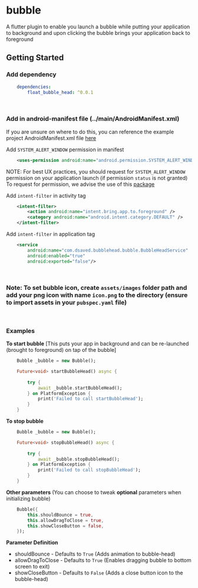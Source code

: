 # bubble


A flutter plugin to enable you launch a bubble while putting your application to background and upon clicking the bubble brings your application back to foreground
$~~~~~~~~~~~$

## Getting Started
### Add dependency

```yaml
    dependencies: 
        float_bubble_head: ^0.0.1
```
$~~~~~~~~~~~$

### Add in android-manifest file (**../main/AndroidManifest.xml**)

If you are unsure on where to do this, you can reference the example project AndroidManifest.xml file [here](example/android/app/src/main/AndroidManifest.xml)
$~~~~~~~~~~~$

Add `SYSTEM_ALERT_WINDOW` permission in manifest
```xml
    <uses-permission android:name="android.permission.SYSTEM_ALERT_WINDOW"/>
```

NOTE: For best UX practices, you should request for `SYSTEM_ALERT_WINDOW` permission on your application launch (if permission `status` is not granted)
To request for permission, we advise the use of this [package](https://pub.dev/packages/permission_handler)


Add `intent-filter` in activity tag

```xml
    <intent-filter>
        <action android:name="intent.bring.app.to.foreground" />
        <category android:name="android.intent.category.DEFAULT" />
    </intent-filter>
```

Add `intent-filter` in application tag
```xml
    <service
        android:name="com.dsaved.bubblehead.bubble.BubbleHeadService"
        android:enabled="true"
        android:exported="false"/>
```
$~~~~~~~~~~~$

### Note:  To set bubble icon, create `assets/images` folder path and add your png icon with name `icon.png` to the directory (ensure to import assets in your `pubspec.yaml` file)
$~~~~~~~~~~~$
### Examples

**To start bubble**
[This puts your app in background and can be re-launched (brought to foreground) on tap of the bubble]

```dart
    Bubble _bubble = new Bubble();

    Future<void> startBubbleHead() async {
    
        try {
            await _bubble.startBubbleHead();
        } on PlatformException {
            print('Failed to call startBubbleHead');
        }
    }
```

**To stop bubble**

```dart
    Bubble _bubble = new Bubble();

    Future<void> stopBubbleHead() async {
    
        try {
            await _bubble.stopBubbleHead();
        } on PlatformException {
            print('Failed to call stopBubbleHead');
        }
    }
```

**Other parameters**
(You can choose to tweak **optional** parameters when initializing bubble)


```dart
    Bubble({
        this.shouldBounce = true,
        this.allowDragToClose = true,
        this.showCloseButton = false,
    });
```

**Parameter Definition**
- shouldBounce - Defaults to `True`
(Adds animation to bubble-head)
- allowDragToClose - Defaults to `True`
(Enables dragging bubble to bottom screen to exit)
- showCloseButton - Defaults to `False`
(Adds a close button icon to the bubble-head)
  



